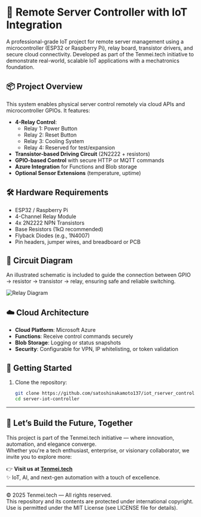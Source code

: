 # 🔌 Remote Server Controller with IoT Integration

A professional-grade IoT project for remote server management using a microcontroller (ESP32 or Raspberry Pi), relay board, transistor drivers, and secure cloud connectivity. Developed as part of the Tenmei.tech initiative to demonstrate real-world, scalable IoT applications with a mechatronics foundation.

## 📦 Project Overview

This system enables physical server control remotely via cloud APIs and microcontroller GPIOs. It features:

- **4-Relay Control**:
  - Relay 1: Power Button
  - Relay 2: Reset Button
  - Relay 3: Cooling System
  - Relay 4: Reserved for test/expansion
- **Transistor-based Driving Circuit** (2N2222 + resistors)
- **GPIO-based Control** with secure HTTP or MQTT commands
- **Azure Integration** for Functions and Blob storage
- **Optional Sensor Extensions** (temperature, uptime)

## 🛠 Hardware Requirements

- ESP32 / Raspberry Pi
- 4-Channel Relay Module
- 4x 2N2222 NPN Transistors
- Base Resistors (1kΩ recommended)
- Flyback Diodes (e.g., 1N4007)
- Pin headers, jumper wires, and breadboard or PCB

## 🔧 Circuit Diagram

An illustrated schematic is included to guide the connection between GPIO → resistor → transistor → relay, ensuring safe and reliable switching.

![Relay Diagram](https://tenmei.tech/wp-content/uploads/2025/06/Screenshot-from-2025-06-10-16-14-10.png)

## ☁️ Cloud Architecture

- **Cloud Platform**: Microsoft Azure
- **Functions**: Receive control commands securely
- **Blob Storage**: Logging or status snapshots
- **Security**: Configurable for VPN, IP whitelisting, or token validation

## 🚀 Getting Started

1. Clone the repository:
   ```bash
   git clone https://github.com/satoshinakamoto137/iot_rserver_control.git
   cd server-iot-controller

---

## 🚀 Let’s Build the Future, Together

This project is part of the Tenmei.tech initiative — where innovation, automation, and elegance converge.  
Whether you're a tech enthusiast, enterprise, or visionary collaborator, we invite you to explore more:

👉 **Visit us at [Tenmei.tech](https://tenmei.tech)**  
✨ IoT, AI, and next-gen automation with a touch of excellence.

---

© 2025 Tenmei.tech — All rights reserved.  
This repository and its contents are protected under international copyright.  
Use is permitted under the MIT License (see LICENSE file for details).

